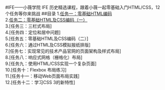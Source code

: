 #IFE——小薇学院
IFE 历史精选课程，跟着小薇一起零基础入门HTML/CSS，12个任务等你来挑战
##目录
1.[任务一：零基础HTML编码](https://github.com/kangbiying/ife2017/tree/master/htmlcss/task1)<br/>
2.[任务二：零基础HTML及CSS编码（一）](https://github.com/kangbiying/ife2017/tree/master/htmlcss/task2)<br/>
3.[任务三：三栏式布局]<br/>
4.[任务四：定位和居中问题]<br/>
5.[任务五：零基础HTML及CSS编码（二）]<br/>
6.[任务六：通过HTML及CSS模拟报纸排版]<br/>
7.[任务七：实现常见的技术产品官网的页面架构及样式布局]<br/>
8.[任务八：响应式网格（栅格化）布局]<br/>
9.[任务九：使用HTML/CSS实现一个复杂页面]<br/>
10.[任务十：Flexbox 布局练习]<br/>
11.[任务十一：移动Web页面布局实践]<br/>
12.[任务十二：学习CSS 3的新特性]<br/>
